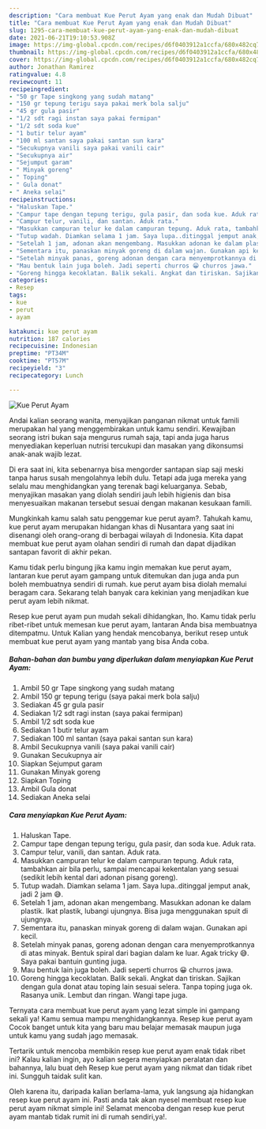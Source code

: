 ```yaml
---
description: "Cara membuat Kue Perut Ayam yang enak dan Mudah Dibuat"
title: "Cara membuat Kue Perut Ayam yang enak dan Mudah Dibuat"
slug: 1295-cara-membuat-kue-perut-ayam-yang-enak-dan-mudah-dibuat
date: 2021-06-21T19:10:53.908Z
image: https://img-global.cpcdn.com/recipes/d6f0403912a1ccfa/680x482cq70/kue-perut-ayam-foto-resep-utama.jpg
thumbnail: https://img-global.cpcdn.com/recipes/d6f0403912a1ccfa/680x482cq70/kue-perut-ayam-foto-resep-utama.jpg
cover: https://img-global.cpcdn.com/recipes/d6f0403912a1ccfa/680x482cq70/kue-perut-ayam-foto-resep-utama.jpg
author: Jonathan Ramirez
ratingvalue: 4.8
reviewcount: 11
recipeingredient:
- "50 gr Tape singkong yang sudah matang"
- "150 gr tepung terigu saya pakai merk bola salju"
- "45 gr gula pasir"
- "1/2 sdt ragi instan saya pakai fermipan"
- "1/2 sdt soda kue"
- "1 butir telur ayam"
- "100 ml santan saya pakai santan sun kara"
- "Secukupnya vanili saya pakai vanili cair"
- "Secukupnya air"
- "Sejumput garam"
- " Minyak goreng"
- " Toping"
- " Gula donat"
- " Aneka selai"
recipeinstructions:
- "Haluskan Tape."
- "Campur tape dengan tepung terigu, gula pasir, dan soda kue. Aduk rata."
- "Campur telur, vanili, dan santan. Aduk rata."
- "Masukkan campuran telur ke dalam campuran tepung. Aduk rata, tambahkan air bila perlu, sampai mencapai kekentalan yang sesuai (sedikit lebih kental dari adonan pisang goreng)."
- "Tutup wadah. Diamkan selama 1 jam. Saya lupa..ditinggal jemput anak, jadi 2 jam 😅."
- "Setelah 1 jam, adonan akan mengembang. Masukkan adonan ke dalam plastik. Ikat plastik, lubangi ujungnya. Bisa juga menggunakan spuit di ujungnya."
- "Sementara itu, panaskan minyak goreng di dalam wajan. Gunakan api kecil."
- "Setelah minyak panas, goreng adonan dengan cara menyemprotkannya di atas minyak. Bentuk spiral dari bagian dalam ke luar. Agak tricky 😅. Saya pakai bantuin gunting juga."
- "Mau bentuk lain juga boleh. Jadi seperti churros 😀 churros jawa."
- "Goreng hingga kecoklatan. Balik sekali. Angkat dan tiriskan. Sajikan dengan gula donat atau toping lain sesuai selera. Tanpa toping juga ok. Rasanya unik. Lembut dan ringan. Wangi tape juga."
categories:
- Resep
tags:
- kue
- perut
- ayam

katakunci: kue perut ayam 
nutrition: 187 calories
recipecuisine: Indonesian
preptime: "PT34M"
cooktime: "PT57M"
recipeyield: "3"
recipecategory: Lunch

---
```



![Kue Perut Ayam](https://img-global.cpcdn.com/recipes/d6f0403912a1ccfa/680x482cq70/kue-perut-ayam-foto-resep-utama.jpg)

Andai kalian seorang wanita, menyajikan panganan nikmat untuk famili merupakan hal yang menggembirakan untuk kamu sendiri. Kewajiban seorang istri bukan saja mengurus rumah saja, tapi anda juga harus menyediakan keperluan nutrisi tercukupi dan masakan yang dikonsumsi anak-anak wajib lezat.

Di era  saat ini, kita sebenarnya bisa mengorder santapan siap saji meski tanpa harus susah mengolahnya lebih dulu. Tetapi ada juga mereka yang selalu mau menghidangkan yang terenak bagi keluarganya. Sebab, menyajikan masakan yang diolah sendiri jauh lebih higienis dan bisa menyesuaikan makanan tersebut sesuai dengan makanan kesukaan famili. 



Mungkinkah kamu salah satu penggemar kue perut ayam?. Tahukah kamu, kue perut ayam merupakan hidangan khas di Nusantara yang saat ini disenangi oleh orang-orang di berbagai wilayah di Indonesia. Kita dapat membuat kue perut ayam olahan sendiri di rumah dan dapat dijadikan santapan favorit di akhir pekan.

Kamu tidak perlu bingung jika kamu ingin memakan kue perut ayam, lantaran kue perut ayam gampang untuk ditemukan dan juga anda pun boleh membuatnya sendiri di rumah. kue perut ayam bisa diolah memalui beragam cara. Sekarang telah banyak cara kekinian yang menjadikan kue perut ayam lebih nikmat.

Resep kue perut ayam pun mudah sekali dihidangkan, lho. Kamu tidak perlu ribet-ribet untuk memesan kue perut ayam, lantaran Anda bisa membuatnya ditempatmu. Untuk Kalian yang hendak mencobanya, berikut resep untuk membuat kue perut ayam yang mantab yang bisa Anda coba.

<!--inarticleads1-->

##### Bahan-bahan dan bumbu yang diperlukan dalam menyiapkan Kue Perut Ayam:

1. Ambil 50 gr Tape singkong yang sudah matang
1. Ambil 150 gr tepung terigu (saya pakai merk bola salju)
1. Sediakan 45 gr gula pasir
1. Sediakan 1/2 sdt ragi instan (saya pakai fermipan)
1. Ambil 1/2 sdt soda kue
1. Sediakan 1 butir telur ayam
1. Sediakan 100 ml santan (saya pakai santan sun kara)
1. Ambil Secukupnya vanili (saya pakai vanili cair)
1. Gunakan Secukupnya air
1. Siapkan Sejumput garam
1. Gunakan  Minyak goreng
1. Siapkan  Toping
1. Ambil  Gula donat
1. Sediakan  Aneka selai




<!--inarticleads2-->

##### Cara menyiapkan Kue Perut Ayam:

1. Haluskan Tape.
1. Campur tape dengan tepung terigu, gula pasir, dan soda kue. Aduk rata.
1. Campur telur, vanili, dan santan. Aduk rata.
1. Masukkan campuran telur ke dalam campuran tepung. Aduk rata, tambahkan air bila perlu, sampai mencapai kekentalan yang sesuai (sedikit lebih kental dari adonan pisang goreng).
1. Tutup wadah. Diamkan selama 1 jam. Saya lupa..ditinggal jemput anak, jadi 2 jam 😅.
1. Setelah 1 jam, adonan akan mengembang. Masukkan adonan ke dalam plastik. Ikat plastik, lubangi ujungnya. Bisa juga menggunakan spuit di ujungnya.
1. Sementara itu, panaskan minyak goreng di dalam wajan. Gunakan api kecil.
1. Setelah minyak panas, goreng adonan dengan cara menyemprotkannya di atas minyak. Bentuk spiral dari bagian dalam ke luar. Agak tricky 😅. Saya pakai bantuin gunting juga.
1. Mau bentuk lain juga boleh. Jadi seperti churros 😀 churros jawa.
1. Goreng hingga kecoklatan. Balik sekali. Angkat dan tiriskan. Sajikan dengan gula donat atau toping lain sesuai selera. Tanpa toping juga ok. Rasanya unik. Lembut dan ringan. Wangi tape juga.




Ternyata cara membuat kue perut ayam yang lezat simple ini gampang sekali ya! Kamu semua mampu menghidangkannya. Resep kue perut ayam Cocok banget untuk kita yang baru mau belajar memasak maupun juga untuk kamu yang sudah jago memasak.

Tertarik untuk mencoba membikin resep kue perut ayam enak tidak ribet ini? Kalau kalian ingin, ayo kalian segera menyiapkan peralatan dan bahannya, lalu buat deh Resep kue perut ayam yang nikmat dan tidak ribet ini. Sungguh taidak sulit kan. 

Oleh karena itu, daripada kalian berlama-lama, yuk langsung aja hidangkan resep kue perut ayam ini. Pasti anda tak akan nyesel membuat resep kue perut ayam nikmat simple ini! Selamat mencoba dengan resep kue perut ayam mantab tidak rumit ini di rumah sendiri,ya!.


